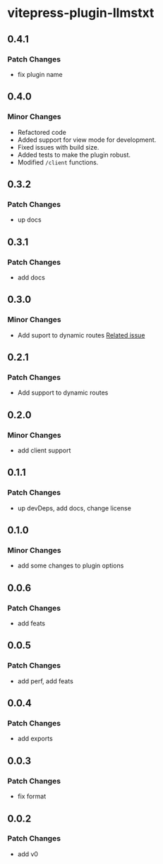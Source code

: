 # vitepress-plugin-llmstxt

## 0.4.1

### Patch Changes

- fix plugin name

## 0.4.0

### Minor Changes

- Refactored code
- Added support for view mode for development.
- Fixed issues with build size.
- Added tests to make the plugin robust.
- Modified `/client` functions.

## 0.3.2

### Patch Changes

- up docs

## 0.3.1

### Patch Changes

- add docs

## 0.3.0

### Minor Changes

- Add suport to dynamic routes [Related issue](https://github.com/angelespejo/vitepress-plugin-llmstxt/issues/2)

## 0.2.1

### Patch Changes

- Add support to dynamic routes

## 0.2.0

### Minor Changes

- add client support

## 0.1.1

### Patch Changes

- up devDeps, add docs, change license

## 0.1.0

### Minor Changes

- add some changes to plugin options

## 0.0.6

### Patch Changes

- add feats

## 0.0.5

### Patch Changes

- add perf, add feats

## 0.0.4

### Patch Changes

- add exports

## 0.0.3

### Patch Changes

- fix format

## 0.0.2

### Patch Changes

- add v0

